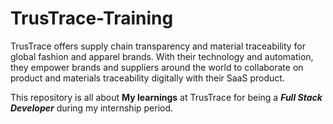# TrusTrace-Training
TrusTrace offers supply chain transparency and material traceability for global fashion and apparel brands. With their technology and automation, they empower brands and suppliers around the world to collaborate on product and materials traceability digitally with their SaaS product.

This repository is all about **My learnings** at TrusTrace for being a ***Full Stack Developer*** during my internship period. 

